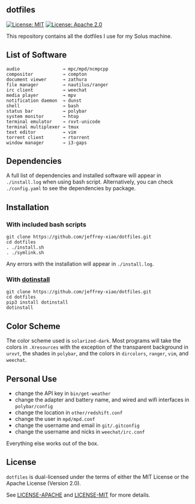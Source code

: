 ## dotfiles

[![License: MIT](https://img.shields.io/badge/License-MIT-yellow.svg)](https://opensource.org/licenses/MIT)
[![License: Apache 2.0](https://img.shields.io/badge/License-Apache%202.0-blue.svg)](https://opensource.org/licenses/Apache-2.0)

This repository contains all the dotfiles I use for my Solus machine.

## List of Software

```
audio                → mpc/mpd/ncmpcpp
compositor           → compton
document viewer      → zathura
file manager         → nautilus/ranger
irc client           → weechat
media player         → mpv
notification daemon  → dunst
shell                → bash
status bar           → polybar
system monitor       → htop
terminal emulator    → rxvt-unicode
terminal multiplexer → tmux
text editor          → vim
torrent client       → rtorrent
window manager       → i3-gaps
```

## Dependencies

A full list of dependencies and installed software will appear in `./install.log` when using bash
script. Alternatively, you can check `./config.yaml` to see the dependencies by package.

## Installation

### With included bash scripts

~~~
git clone https://github.com/jeffrey-xiao/dotfiles.git
cd dotfiles
. ./install.sh
. ./symlink.sh
~~~
Any errors with the installation will appear in `./install.log`.

### With [dotinstall](https://github.com/jeffrey-xiao/dotinstall)

~~~
git clone https://github.com/jeffrey-xiao/dotfiles.git
cd dotfiles
pip3 install dotinstall
dotinstall
~~~

## Color Scheme

The color scheme used is `solarized-dark`. Most programs will take the colors in `.Xresources` with
the exception of the transparent background in `urxvt`, the shades in `polybar`, and the colors in
`dircolors`, `ranger`, `vim`, and `weechat`.

## Personal Use

 - change the API key in `bin/get-weather`
 - change the adapter and battery name, and wired and wifi interfaces in `polybar/config`
 - change the location in `other/redshift.conf`
 - change the user in `mpd/mpd.conf`
 - change the username and email in `git/.gitconfig`
 - change the username and nicks in `weechat/irc.conf`

Everything else works out of the box.

## License

`dotfiles` is dual-licensed under the terms of either the MIT License or the Apache License
(Version 2.0).

See [LICENSE-APACHE](LICENSE-APACHE) and [LICENSE-MIT](LICENSE-MIT) for more details.
